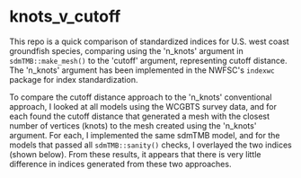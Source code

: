 # knots_v_cutoff
This repo is a quick comparison of standardized indices for U.S. west coast groundfish species, comparing using the 'n_knots' argument in `sdmTMB::make_mesh()` to the 'cutoff' argument, representing cutoff distance. The 'n_knots' argument has been implemented in the NWFSC's `indexwc` package for index standardization.

To compare the cutoff distance approach to the 'n_knots' conventional approach, I looked at all models using the WCGBTS survey data, and for each found the cutoff distance that generated a mesh with the closest number of vertices (knots) to the mesh created using the 'n_knots' argument. For each, I implemented the same sdmTMB model, and for the models that passed all `sdmTMB::sanity()` checks, I overlayed the two indices (shown below). From these results, it appears that there is very little difference in indices generated from these two approaches. 


